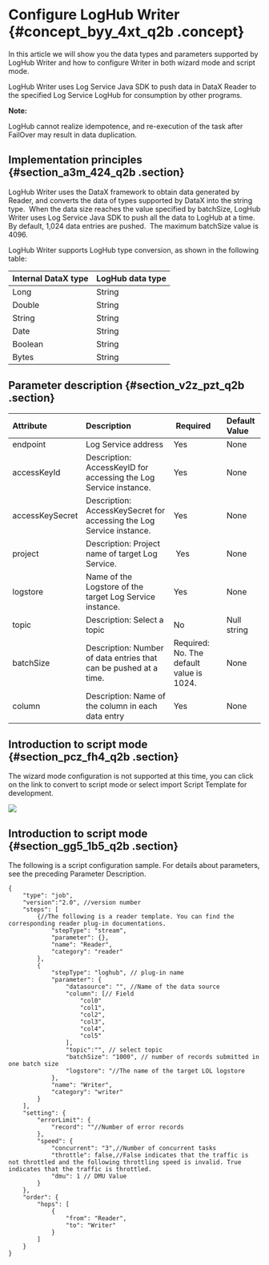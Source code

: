 # Configure LogHub Writer {#concept_byy_4xt_q2b .concept}

In this article we will show you the data types and parameters supported by LogHub Writer and how to configure Writer in both wizard mode and script mode.

LogHub Writer uses Log Service Java SDK to push data in DataX Reader to the specified Log Service LogHub for consumption by other programs.

**Note:** 

LogHub cannot realize idempotence, and re-execution of the task after FailOver may result in data duplication.

## Implementation principles {#section_a3m_424_q2b .section}

LogHub Writer uses the DataX framework to obtain data generated by Reader, and converts the data of types supported by DataX into the string type.  When the data size reaches the value specified by batchSize, LogHub Writer uses Log Service Java SDK to push all the data to LogHub at a time.  By default, 1,024 data entries are pushed.  The maximum batchSize value is 4096.

LogHub Writer supports LogHub type conversion, as shown in the following table:

|Internal DataX type|LogHub data type|
|:------------------|:---------------|
|Long|String|
|Double|String|
|String|String|
|Date|String|
|Boolean|String|
|Bytes|String|

## Parameter description​ {#section_v2z_pzt_q2b .section}

|Attribute|Description| Required|Default Value|
|:--------|:----------|:--------|:------------|
|endpoint|Log Service address|Yes|None|
|accessKeyId|Description: AccessKeyID for accessing the Log Service instance.|Yes|None|
|accessKeySecret|Description: AccessKeySecret for accessing the Log Service instance.|Yes|None|
|project|Description: Project name of target Log Service.| Yes|None|
|logstore|Name of the Logstore of the target Log Service instance.|Yes|None|
|topic|Description: Select a topic|No|Null string|
|batchSize|Description: Number of data entries that can be pushed at a time.|Required: No. The default value is 1024.|None|
|column|Description: Name of the column in each data entry|Yes|None|

## Introduction to script mode {#section_pcz_fh4_q2b .section}

The wizard mode configuration is not supported at this time, you can click on the link to convert to script mode or select import Script Template for development.

![](images/8506_en-US.png)

## Introduction to script mode {#section_gg5_1b5_q2b .section}

The following is a script configuration sample. For details about parameters, see the preceding Parameter Description.

```
{
    "type": "job",
    "version":"2.0", //version number
    "steps": [
        {//The following is a reader template. You can find the corresponding reader plug-in documentations.
            "stepType": "stream",
            "parameter": {},
            "name": "Reader",
            "category": "reader"
        },
        {
            "stepType": "loghub", // plug-in name
            "parameter": {
                "datasource": "", //Name of the data source
                "column": [// Field
                    "col0"
                    "col1",
                    "col2",
                    "col3",
                    "col4",
                    "col5"
                ],
                "topic":"", // select topic
                "batchSize": "1000", // number of records submitted in one batch size
                "logstore": "//The name of the target LOL logstore
            },
            "name": "Writer",
            "category": "writer"
        }
    ],
    "setting": {
        "errorLimit": {
            "record": ""//Number of error records
        },
        "speed": {
            "concurrent": "3",//Number of concurrent tasks
            "throttle": false,//False indicates that the traffic is not throttled and the following throttling speed is invalid. True indicates that the traffic is throttled.
            "dmu": 1 // DMU Value
        }
    },
    "order": {
        "hops": [
            {
                "from": "Reader",
                "to": "Writer"
            }
        ]
    }
}
```

